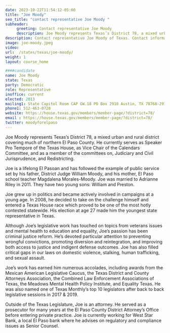 ```yaml
---
date: 2023-10-22T11:54:12-05:00
title: "Joe Moody"
seo_title: "contact representative Joe Moody "
subheader:
     greeting: Contact representative Joe Moody
     description: Joe Moody represents Texas’s District 78, a mixed urban and rural district covering much of northern El Paso County. He currently serves as Speaker Pro Tempore of the Texas House, as Vice Chair of the Calendars Committee, and as a member of the committees on, Judiciary and Civil Jurisprudence, and Redistricting.
description: Contact representative Joe Moody of Texas. Contact information for Joe Moody includes email address, phone number, and mailing address.
image: joe-moody.jpeg
video:
url:  /states/texas/joe-moody/
weight: 1
layout: course_home

####candidate
name: Joe Moody
state: Texas
party: Democratic
role: Representative
inoffice: current
elected: 2013
mailing1: State Capitol Room CAP GW.18 PO Box 2910 Austin, TX 78768-2910
phone1: 512-463-0728
website: https://house.texas.gov/members/member-page/?district=78/
email : https://house.texas.gov/members/member-page/?district=78/
twitter: moodyforelpaso
---
```


Joe Moody represents Texas’s District 78, a mixed urban and rural district covering much of northern El Paso County. He currently serves as Speaker Pro Tempore of the Texas House, as Vice Chair of the Calendars Committee, and as a member of the committees on, Judiciary and Civil Jurisprudence, and Redistricting.

Joe is a lifelong El Pasoan and has followed the example of public service set by his father, District Judge William Moody, and his mother, El Paso school teacher Magdalena Morales-Moody. Joe was married to Adrianne Riley in 2011. They have two young sons: William and Preston.

Joe grew up in politics and became actively involved in campaigns at a young age. In 2008, he decided to take on the challenge himself and entered a Texas House race which proved to be one of the most hotly contested statewide. His election at age 27 made him the youngest state representative in Texas.

Although Joe’s legislative work has touched on topics from veterans issues and mental health to education and equality, Joe’s passion has been criminal justice reform. He’s devoted particular attention to preventing wrongful convictions, promoting diversion and reintegration, and improving both access to justice and indigent defense outcomes. Joe has also filled critical gaps in our laws on domestic violence, stalking, human trafficking, and sexual assault.

Joe’s work has earned him numerous accolades, including awards from the Mexican American Legislative Caucus, the Texas District and County Attorneys Association, the Combined Law Enforcement Associations of Texas, the Meadows Mental Health Policy Institute, and Equality Texas. He was also named one of Texas Monthly’s top 10 legislators after back to back legislative sessions in 2017 & 2019.

Outside of the Texas Legislature, Joe is an attorney. He served as a prosecutor for many years at the El Paso County District Attorney’s Office before entering private practice. Joe is currently working for West Star Bank, a local El Paso bank where he advises on regulatory and compliance issues as Senior Counsel.
